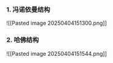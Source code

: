 ### 1. 冯诺依曼结构
![[Pasted image 20250404151300.png]]
### 2. 哈佛结构
![[Pasted image 20250404151544.png]]
